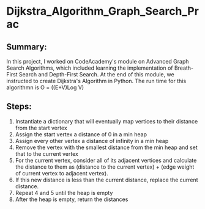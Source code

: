 # Dijkstra_Algorithm_Graph_Search_Prac

## Summary:
In this project, I worked on CodeAcademy's module on Advanced Graph Search Algorithms, which included learning the implementation of Breath-First Search and Depth-First Search. At the end of this module, we instructed to create Dijkstra's Algorithm in Python. The run time for this algorithmn is O = ((E+V)Log V)

## Steps:
1. Instantiate a dictionary that will eventually map vertices to their distance from the start vertex
2. Assign the start vertex a distance of 0 in a min heap
3. Assign every other vertex a distance of infinity in a min heap
4. Remove the vertex with the smallest distance from the min heap and set that to the current vertex
5. For the current vertex, consider all of its adjacent vertices and calculate the distance to them as (distance to the current vertex) + (edge weight of current vertex to adjacent vertex).
6. If this new distance is less than the current distance, replace the current distance.
7. Repeat 4 and 5 until the heap is empty
8. After the heap is empty, return the distances